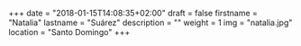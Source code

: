 +++
date = "2018-01-15T14:08:35+02:00"
draft = false
firstname = "Natalia"
lastname = "Suárez"
description = ""
weight = 1
img = "natalia.jpg"
location = "Santo Domingo"
+++
